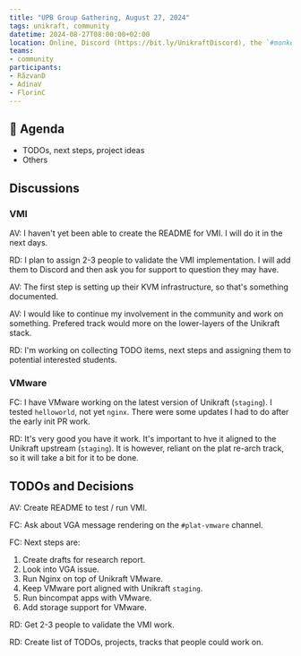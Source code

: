 ```yaml
---
title: "UPB Group Gathering, August 27, 2024"
tags: unikraft, community
datetime: 2024-08-27T08:00:00+02:00
location: Online, Discord (https://bit.ly/UnikraftDiscord), the `#monkey-business` voice channel
teams:
- community
participants:
- RăzvanD
- AdinaV
- FlorinC
---
```


## :dart: Agenda

- TODOs, next steps, project ideas
- Others

## Discussions

### VMI

AV: I haven't yet been able to create the README for VMI.
I will do it in the next days.

RD: I plan to assign 2-3 people to validate the VMI implementation.
I will add them to Discord and then ask you for support to question they may have.

AV: The first step is setting up their KVM infrastructure, so that's something documented.

AV: I would like to continue my involvement in the community and work on something.
Prefered track would more on the lower-layers of the Unikraft stack.

RD: I'm working on collecting TODO items, next steps and assigning them to potential interested students.

### VMware

FC: I have VMware working on the latest version of Unikraft (`staging`).
I tested `helloworld`, not yet `nginx`.
There were some updates I had to do after the early init PR work.

RD: It's very good you have it work.
It's important to hve it aligned to the Unikraft upstream (`staging`).
It is however, reliant on the plat re-arch track, so it will take a bit for it to be done.

## TODOs and Decisions

AV: Create README to test / run VMI.

FC: Ask about VGA message rendering on the `#plat-vmware` channel.

FC: Next steps are:

1. Create drafts for research report.
1. Look into VGA issue.
1. Run Nginx on top of Unikraft VMware.
1. Keep VMware port aligned with Unikraft `staging`.
1. Run bincompat apps with VMware.
1. Add storage support for VMware.

RD: Get 2-3 people to validate the VMI work.

RD: Create list of TODOs, projects, tracks that people could work on.
